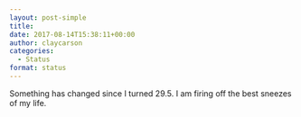 ```yaml
---
layout: post-simple
title: 
date: 2017-08-14T15:38:11+00:00
author: claycarson
categories: 
  - Status
format: status
---
```

Something has changed since I turned 29.5. I am firing off the best sneezes of my life.